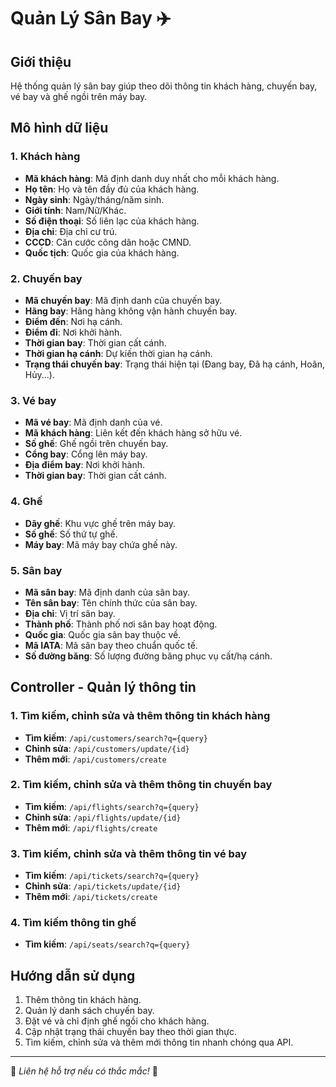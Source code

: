 # Quản Lý Sân Bay ✈️

## Giới thiệu
Hệ thống quản lý sân bay giúp theo dõi thông tin khách hàng, chuyến bay, vé bay và ghế ngồi trên máy bay.

## Mô hình dữ liệu

### 1. Khách hàng
- **Mã khách hàng**: Mã định danh duy nhất cho mỗi khách hàng.
- **Họ tên**: Họ và tên đầy đủ của khách hàng.
- **Ngày sinh**: Ngày/tháng/năm sinh.
- **Giới tính**: Nam/Nữ/Khác.
- **Số điện thoại**: Số liên lạc của khách hàng.
- **Địa chỉ**: Địa chỉ cư trú.
- **CCCD**: Căn cước công dân hoặc CMND.
- **Quốc tịch**: Quốc gia của khách hàng.

### 2. Chuyến bay
- **Mã chuyến bay**: Mã định danh của chuyến bay.
- **Hãng bay**: Hãng hàng không vận hành chuyến bay.
- **Điểm đến**: Nơi hạ cánh.
- **Điểm đi**: Nơi khởi hành.
- **Thời gian bay**: Thời gian cất cánh.
- **Thời gian hạ cánh**: Dự kiến thời gian hạ cánh.
- **Trạng thái chuyến bay**: Trạng thái hiện tại (Đang bay, Đã hạ cánh, Hoãn, Hủy...).

### 3. Vé bay
- **Mã vé bay**: Mã định danh của vé.
- **Mã khách hàng**: Liên kết đến khách hàng sở hữu vé.
- **Số ghế**: Ghế ngồi trên chuyến bay.
- **Cổng bay**: Cổng lên máy bay.
- **Địa điểm bay**: Nơi khởi hành.
- **Thời gian bay**: Thời gian cất cánh.

### 4. Ghế
- **Dãy ghế**: Khu vực ghế trên máy bay.
- **Số ghế**: Số thứ tự ghế.
- **Máy bay**: Mã máy bay chứa ghế này.

### 5. Sân bay
- **Mã sân bay**: Mã định danh của sân bay.
- **Tên sân bay**: Tên chính thức của sân bay.
- **Địa chỉ**: Vị trí sân bay.
- **Thành phố**: Thành phố nơi sân bay hoạt động.
- **Quốc gia**: Quốc gia sân bay thuộc về.
- **Mã IATA**: Mã sân bay theo chuẩn quốc tế.
- **Số đường băng**: Số lượng đường băng phục vụ cất/hạ cánh.

## Controller - Quản lý thông tin

### 1. Tìm kiếm, chỉnh sửa và thêm thông tin khách hàng
- **Tìm kiếm**: `/api/customers/search?q={query}`
- **Chỉnh sửa**: `/api/customers/update/{id}`
- **Thêm mới**: `/api/customers/create`

### 2. Tìm kiếm, chỉnh sửa và thêm thông tin chuyến bay
- **Tìm kiếm**: `/api/flights/search?q={query}`
- **Chỉnh sửa**: `/api/flights/update/{id}`
- **Thêm mới**: `/api/flights/create`

### 3. Tìm kiếm, chỉnh sửa và thêm thông tin vé bay
- **Tìm kiếm**: `/api/tickets/search?q={query}`
- **Chỉnh sửa**: `/api/tickets/update/{id}`
- **Thêm mới**: `/api/tickets/create`

### 4. Tìm kiếm thông tin ghế
- **Tìm kiếm**: `/api/seats/search?q={query}`

## Hướng dẫn sử dụng
1. Thêm thông tin khách hàng.
2. Quản lý danh sách chuyến bay.
3. Đặt vé và chỉ định ghế ngồi cho khách hàng.
4. Cập nhật trạng thái chuyến bay theo thời gian thực.
5. Tìm kiếm, chỉnh sửa và thêm mới thông tin nhanh chóng qua API.

---

📌 *Liên hệ hỗ trợ nếu có thắc mắc!* 🚀


